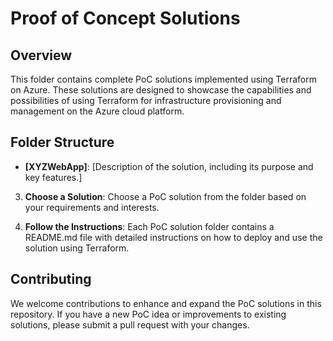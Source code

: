 # Proof of Concept Solutions

## Overview

This folder contains complete PoC solutions implemented using Terraform on Azure. These solutions are designed to showcase the capabilities and possibilities of using Terraform for infrastructure provisioning and management on the Azure cloud platform.

## Folder Structure

- **[XYZWebApp]**: [Description of the solution, including its purpose and key features.]


3. **Choose a Solution**: Choose a PoC solution from the folder based on your requirements and interests.

4. **Follow the Instructions**: Each PoC solution folder contains a README.md file with detailed instructions on how to deploy and use the solution using Terraform.

## Contributing

We welcome contributions to enhance and expand the PoC solutions in this repository. If you have a new PoC idea or improvements to existing solutions, please submit a pull request with your changes.
